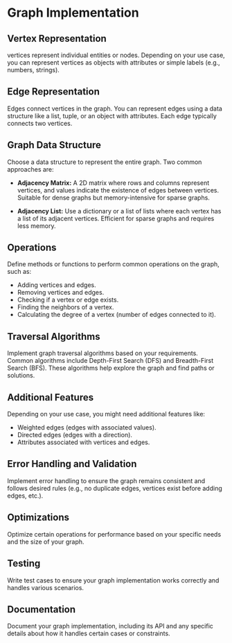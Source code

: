 # Graph Implementation 

## Vertex Representation
 vertices represent individual entities or nodes. Depending on your use case, you can represent vertices as objects with attributes or simple labels (e.g., numbers, strings).

## Edge Representation

Edges connect vertices in the graph. You can represent edges using a data structure like a list, tuple, or an object with attributes. Each edge typically connects two vertices.

## Graph Data Structure

Choose a data structure to represent the entire graph. Two common approaches are:

- **Adjacency Matrix:** A 2D matrix where rows and columns represent vertices, and values indicate the existence of edges between vertices. Suitable for dense graphs but memory-intensive for sparse graphs.

- **Adjacency List:** Use a dictionary or a list of lists where each vertex has a list of its adjacent vertices. Efficient for sparse graphs and requires less memory.

## Operations

Define methods or functions to perform common operations on the graph, such as:

- Adding vertices and edges.
- Removing vertices and edges.
- Checking if a vertex or edge exists.
- Finding the neighbors of a vertex.
- Calculating the degree of a vertex (number of edges connected to it).

## Traversal Algorithms

Implement graph traversal algorithms based on your requirements. Common algorithms include Depth-First Search (DFS) and Breadth-First Search (BFS). These algorithms help explore the graph and find paths or solutions.

## Additional Features

Depending on your use case, you might need additional features like:

- Weighted edges (edges with associated values).
- Directed edges (edges with a direction).
- Attributes associated with vertices and edges.

## Error Handling and Validation

Implement error handling to ensure the graph remains consistent and follows desired rules (e.g., no duplicate edges, vertices exist before adding edges, etc.).

## Optimizations

Optimize certain operations for performance based on your specific needs and the size of your graph.

## Testing

Write test cases to ensure your graph implementation works correctly and handles various scenarios.

## Documentation

Document your graph implementation, including its API and any specific details about how it handles certain cases or constraints.
